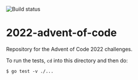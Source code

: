 ![Build status](https://github.com/andrewfitzy/2022-advent-of-code/actions/workflows/test.yml/badge.svg)

# 2022-advent-of-code
Repository for the Advent of Code 2022 challenges.

To run the tests, `cd` into this directory and then do:
```
$ go test -v ./...
```